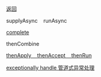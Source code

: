 [返回](/java/doc/multithread)

supplyAsync &nbsp;&nbsp; runAsync<br>

[complete](complete)<br>

thenCombine &nbsp;&nbsp; <br>

[thenApply &nbsp;&nbsp;   thenAccept &nbsp;&nbsp;   thenRun](then-apply-then-accept-then-run)<br>


[exceptionally handle 管道式异常处理](exceptionally)<br>